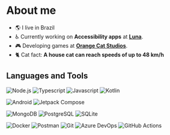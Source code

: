 # About me

- 🌎 I live in Brazil
- ♿ Currently working on **Accessibility apps** at **[Luna](https://github.com/LunaCrew)**.
- 🎮 Developing games at **[Orange Cat Studios](https://github.com/orangecatstudios)**.
- 🐈 Cat fact: **A house cat can reach speeds of up to 48 km/h**

## Languages and Tools

![Node.js](https://img.shields.io/badge/Node.js-6DA55F?style=for-the-badge&logo=node.js&logoColor=white)
![Typescript](https://img.shields.io/badge/Typescript-3178C6.svg?style=for-the-badge&logo=typescript&logoColor=white)
![Javascript](https://img.shields.io/badge/Javascript-F7DF1E.svg?style=for-the-badge&logo=javascript&logoColor=black)
![Kotlin](https://img.shields.io/badge/Kotlin-%237F52FF.svg?style=for-the-badge&logo=kotlin&logoColor=white)

![Android](https://img.shields.io/badge/Android-34A853.svg?style=for-the-badge&logo=android&logoColor=white)
![Jetpack Compose](https://img.shields.io/badge/Jetpack_Compose-4285F4.svg?style=for-the-badge&logo=jetpackcompose&logoColor=white)

![MongoDB](https://img.shields.io/badge/MongoDB-%234ea94b.svg?style=for-the-badge&logo=mongodb&logoColor=white)
![PostgreSQL](https://img.shields.io/badge/PostgreSQL-4169E1.svg?style=for-the-badge&logo=postgresql&logoColor=white)
![SQLite](https://img.shields.io/badge/SQLite-003B57.svg?style=for-the-badge&logo=sqlite&logoColor=white)

![Docker](https://img.shields.io/badge/Docker-%230db7ed.svg?style=for-the-badge&logo=docker&logoColor=white)
![Postman](https://img.shields.io/badge/Postman-FF6C37?style=for-the-badge&logo=postman&logoColor=white)
![Git](https://img.shields.io/badge/Git-%23F05033.svg?style=for-the-badge&logo=git&logoColor=white)
![Azure DevOps](https://img.shields.io/badge/Azure_DevOps-0078D7.svg?style=for-the-badge&logo=azuredevops&logoColor=white)
![GitHub Actions](https://img.shields.io/badge/GitHub_Actions-2088FF.svg?style=for-the-badge&logo=githubactions&logoColor=white)
